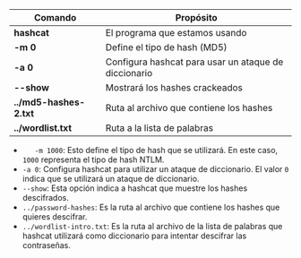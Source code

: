 
| Comando                 | Propósito                                            |
| ----------------------- | ---------------------------------------------------- |
| **hashcat**             | El programa que estamos usando                       |
| **-m 0**                | Define el tipo de hash (MD5)                         |
| **-a 0**                | Configura hashcat para usar un ataque de diccionario |
| **--show**              | Mostrará los hashes crackeados                       |
| **../md5-hashes-2.txt** | Ruta al archivo que contiene los hashes              |
| **../wordlist.txt**     | Ruta a la lista de palabras                          |

- `   -m 1000`: Esto define el tipo de hash que se utilizará. En este caso, `1000` representa el tipo de hash NTLM.
- `-a 0`: Configura hashcat para utilizar un ataque de diccionario. El valor `0` indica que se utilizará un ataque de diccionario.
- `--show`: Esta opción indica a hashcat que muestre los hashes descifrados.
- `../password-hashes`: Es la ruta al archivo que contiene los hashes que quieres descifrar.
- `../wordlist-intro.txt`: Es la ruta al archivo de la lista de palabras que hashcat utilizará como diccionario para intentar descifrar las contraseñas.